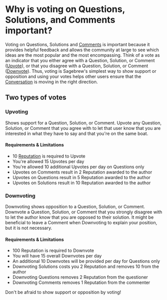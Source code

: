 # Why is voting on Questions, Solutions, and Comments important? #
Voting on Questions, Solutions and [Comments][5] is important because it provides 
helpful feedback and allows the community at large to see which ideas are the 
most popular and the most encompassing. Think of a vote as an indicator that 
you either agree with a Question, Solution, or Comment ([Upvote][1]), or that 
you disagree with a Question, Solution, or Comment ([Downvote][2]). Thus, 
voting is Sagebrew's simplest way to show support or opposition and using 
your votes helps other users ensure that the [Conversation][3] is moving 
in the right direction. 

## Two types of votes ##
### Upvoting ###
Shows support for a Question, Solution, or Comment. Upvote any Question, 
Solution, or Comment that you agree with to let that user know that 
you are interested in what they have to say and that you're on the same boat.

#### Requirements & Limitations ####
- 10 [Reputation][4] is required to Upvote
- You're allowed 15 Upvotes per day
- You're allowed 10 additional Upvotes per day on Questions only 
- Upvotes on Comments result in 2 Reputation awarded to the author
- Upvotes on Questions result in 5 Reputation awarded to the author
- Upvotes on Solutions result in 10 Reputation awarded to the author

### Downvoting ###
Downvoting shows opposition to a Question, Solution, or Comment. Downvote a 
Question, Solution, or Comment that you strongly disagree with to let the 
author know that you are opposed to their solution. It might be beneficial to 
leave a Comment when Downvoting to explain your position, but it is not 
necessary. 

#### Requirements & Limitations ####
- 100 Reputation is required to Downvote
- You will have 15 overall Downvotes per day
- An additional 10 Downvotes will be provided per day for Questions only
- Downvoting Solutions costs you 2 Reputation and removes 10 from the author
- Downvoting Questions removes 2 Reputation from the questioner
- Downvoting Comments removes 1 Reputation from the commenter

Don't be afraid to show support or opposition by voting! 


[1]: /help/privileges/upvote/
[2]: /help/privileges/downvote/
[3]: /help/privileges/participate_in_the_conversation/
[4]: /help/reputation/
[5]: /help/privileges/comment/
